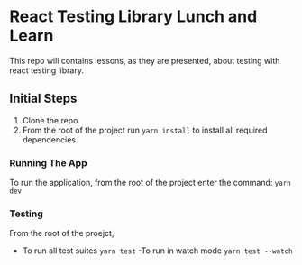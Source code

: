 # React Testing Library Lunch and Learn

This repo will contains lessons, as they are presented, about testing with react testing library.

## Initial Steps

1. Clone the repo.
2. From the root of the project run `yarn install` to install all required
   dependencies.

### Running The App

To run the application, from the root of the project enter the command: `yarn dev`

### Testing

From the root of the proejct,

- To run all test suites `yarn test`
  -To run in watch mode `yarn test --watch`
